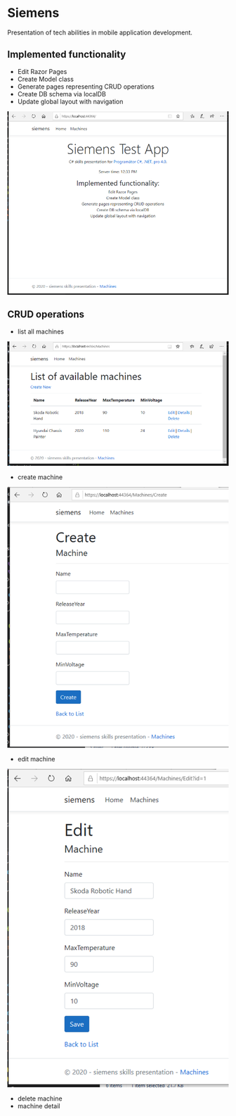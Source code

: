 # Siemens

Presentation of tech abilities in mobile application development.

## Implemented functionality
   
- Edit Razor Pages
- Create Model class
- Generate pages representing CRUD operations
- Create DB schema via localDB
- Update global layout with navigation

![index](\assets\app_index.PNG "Index")

## CRUD operations

- list all machines

![machines](\assets\app_machines.PNG "Machines")

- create machine

![create](\assets\app_create.PNG "Create")

- edit machine

![edit](\assets\app_edit.PNG "Edit")

- delete machine
- machine detail

